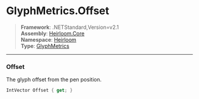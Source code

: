 # GlyphMetrics.Offset

> **Framework**: .NETStandard,Version=v2.1  
> **Assembly**: [Heirloom.Core][0]  
> **Namespace**: [Heirloom][0]  
> **Type**: [GlyphMetrics][1]

--------------------------------------------------------------------------------

### Offset

The glyph offset from the pen position.

```cs
IntVector Offset { get; }
```

[0]: ../Heirloom.Core.md
[1]: Heirloom.GlyphMetrics.md
